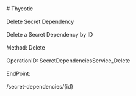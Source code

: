 <br>#     Thycotic</br>
<br>Delete Secret Dependency</br>
<br>Delete a Secret Dependency by ID</br>
<br>Method: Delete</br>
<br>OperationID: SecretDependenciesService_Delete</br>
<br>EndPoint:</br>
<br>/secret-dependencies/{id}</br>
